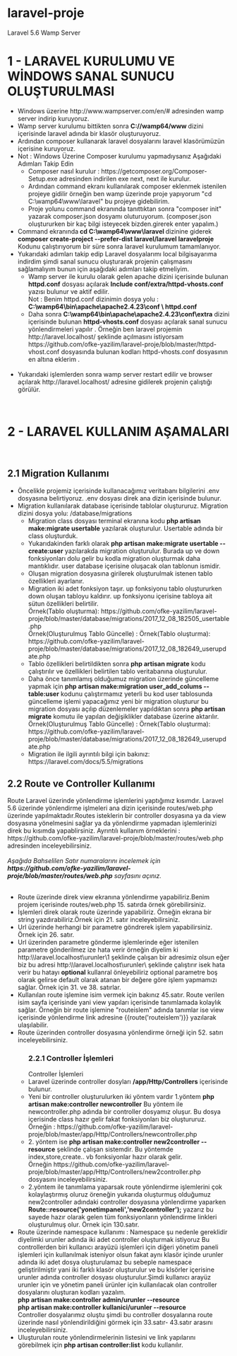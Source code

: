 # laravel-proje

Laravel 5.6 Wamp Server
<h1>1 - LARAVEL KURULUMU VE WİNDOWS SANAL SUNUCU OLUŞTURULMASI</h1>
<ul>
<li>Windows üzerine  http://www.wampserver.com/en/# adresinden wamp  server indirip kuruyoruz.</li>
<li>Wamp server kurulumu bittikten sonra <strong>C://wamp64/www </strong> dizini  içerisinde laravel adında  bir klasör oluşturuyoruz. </li>
<li>Ardından composer kullanarak laravel dosyalarını laravel klasörümüzün içerisine kuruyoruz.</li>
<li>
<span>Not : Windows Üzerine Composer  kurulumu yapmadıysanız Aşağıdaki Adımları Takip Edin</span>
<ul>
<li>  Composer nasıl kurulur : https://getcomposer.org/Composer-Setup.exe adresinden indirilen exe next, next ile kurulur.</li>
<li>   Ardından command ekranı kullanılarak composer eklenmek istenilen projeye gidilir örneğin ben wamp üzerinde proje yapıyorum "cd C:\wamp64\www\laravel" bu projeye gidebilirim.</li>
 <li>  Proje yolunu command ekranında tanıttıktan sonra "composer init" yazarak composer.json dosyamı oluturuyorum. (composer.json oluştururken bir kaç bilgi isteyecek bizden.girerek enter yapalım.)</li>
</ul>
 </li>
<li>Command ekranında<strong> cd C:\wamp64\www\laravel </strong> dizinine giderek <br><strong> composer create-project --prefer-dist laravel/laravel laravelproje </strong> <br>
Kodunu çalıştırıyorum bir süre sonra laravel kurulumum tamamlanıyor.
</li>
<li>
<span>Yukarıdaki adımları takip edip Laravel dosyalarımı  local bilgisayarıma indirdim şimdi sanal sunucu oluşturarak projenin çalışmasını sağlamalıyım bunun için aşağıdaki adımları takip etmeliyim.</span>
<ul>
<li>Wamp server ile kurulu olarak gelen apache dizini içerisinde bulunan <strong>httpd.conf</strong> dosyası açılarak  <strong>Include conf/extra/httpd-vhosts.conf </strong> yazısı bulunur ve aktif edilir.<br>
Not : Benim httpd.conf  dizinimin dosya yolu : <br><strong> C:\wamp64\bin\apache\apache2.4.23\conf \ httpd.conf  </strong>
 </li>
<li>Daha sonra <strong>C:\wamp64\bin\apache\apache2.4.23\conf\extra</strong>  dizini içerisinde bulunan <strong>httpd-vhosts.conf </strong> dosyası açılarak sanal sunucu yönlendirmeleri yapılır . Örneğin ben laravel projemin http://laravel.localhost/ şeklinde açılmasını istiyorsam https://github.com/ofke-yazilim/laravel-proje/blob/master/httpd-vhost.conf dosyasında bulunan kodları httpd-vhosts.conf   dosyasının en altına eklerim .<br><br>
</li>
</ul>
 </li>
<li>Yukarıdaki işlemlerden sonra wamp server restart edilir ve  browser açılarak http://laravel.localhost/  adresine gidilerek projenin çalıştığı görülür.</li>
</ul>
<br>
<h1>2 - LARAVEL KULLANIM AŞAMALARI</h1>
<br>
<h2>2.1 Migration Kullanımı</h2>
<ul>
    <li>Öncelikle projemiz içerisinde kullanacağımız veritabanı bilgilerini .env dosyasına belirtiyoruz. .env dosyası direk ana dizin içerisinde bulunur.</li>
    <li>
    <span>Migration kullanılarak database içerisinde tablolar oluştururuz. Migration dizini dosya yolu: /database/migrations</span>
        <ul> 
            <li>Migration class dosyası terminal ekranına kodu <strong>php artisan make:migrate usertable</strong> yazılarak oluşturulur. Usertable adında bir class oluşturduk.</li>
            <li>Yukarıdakinden farklı olarak  <strong>php artisan make:migrate usertable --create:user</strong> yazılarakda migration oluşturulur.
                Burada up ve down fonksiyonları dolu gelir bu kodla migration
                oluşturmak daha mantıklıdır. user database içerisine oluşacak olan tablonun ismidir.</li>
            <li>Oluşan migration dosyasına girilerek oluşturulmak istenen tablo özellikleri ayarlanır.</li>
            <li>Migration iki adet fonksiyon taşır. up fonksiyonu tablo oluştururken down oluşan tabloyu kaldırır. up fonksiyonu içerisine tabloya ait sütun özellikleri belirtilir.<br>
                Örnek(Tablo oluşturma): https://github.com/ofke-yazilim/laravel-proje/blob/master/database/migrations/2017_12_08_182505_usertable.php<br>
                Örnek(Oluşturulmuş Tablo Güncelle) : Örnek(Tablo oluşturma): https://github.com/ofke-yazilim/laravel-proje/blob/master/database/migrations/2017_12_08_182649_userupdate.php
            </li>
            <li>Tablo özellikleri belirtildikten sonra <strong>php artisan migrate</strong> kodu çalıştırılır ve özellikleri belirtilen tablo veritabanına oluşturulur.</li>
            <li>Daha önce tanımlamış olduğumuz migration üzerinde güncelleme yapmak için <strong>php artisan make:migration user_add_colums --table:user</strong> kodunu çalıştırmamız yeterli
                bu kod user tablosunda güncelleme işlemi yapacağımız yeni bir migration oluşturur bu migration dosyası açılıp düzenlemeler yapıldıktan sonra 
                <strong>php artisan migrate</strong> komutu ile yapılan değişiklikler database üzerine aktarılır.<br>
                Örnek(Oluşturulmuş Tablo Güncelle) : Örnek(Tablo oluşturma): https://github.com/ofke-yazilim/laravel-proje/blob/master/database/migrations/2017_12_08_182649_userupdate.php</li>
            <li>Migration ile ilgili ayrıntılı bilgi için bakınız: https://laravel.com/docs/5.5/migrations</li>
        </ul>
    </li>
</ul>

<h2>2.2 Route ve Controller Kullanımı</h2>
<span>Route Laravel üzerinde yönlendirme işlemlerini yaptığımız kısımdır. Laravel 5.6 üzerinde yönlendirme işlmeleri ana dizin içerisinde 
routes/web.php üzerinde yapılmaktadır.Routes isteklerin bir controller dosyasına ya da view dosyasına yönelmesini sağlar ya da yönlendirme 
yapmadan işlemlerinizi direk bu kısımda yapablirsiniz. Ayrıntılı kullanım örneklerini : https://github.com/ofke-yazilim/laravel-proje/blob/master/routes/web.php
adresinden inceleyebilirsiniz. </span>
<br>
<br>
<em>Aşağıda Bahselilen Satır numaralarını incelemek için <strong>https://github.com/ofke-yazilim/laravel-proje/blob/master/routes/web.php</strong>
sayfasını açınız.</em>
<br>
<br>
<ul>
    <li>Route üzerinde direk view ekranına yönlendirme yapabiliriz.Benim projem içerisinde routes/web.php 15. satırda örnek görebilirsiniz.</li>
    <li>İşlemleri direk olarak route üzerinde yapabiliriz. Örneğin ekrana bir string yazdırabiliriz.Örnek için 21. satır inceleyebilirsiniz.</li>
    <li>Url üzerinde herhangi bir parametre göndrerek işlem yapabilirsiniz. Örnek için 26. satır.</li>
    <li>Url üzerinden parametre gönderme işlemlerinde eğer istenilen parametre gönderilmez ize hata verir örneğin 
        diyelim ki http:\\laravel.localhost\urunler\1 şeklinde çalışan bir adresimiz olsun eğer biz bu adresi 
        http:\\laravel.localhost\urunler\ şeklinde çalıştırır isek hata verir bu hatayı <strong>optional</strong> kullanral önleyebiliriz 
        optional parametre boş olarak gelirse default olarak atanan bir değere göre işlem yapmamızı sağlar. Örnek için 31. ve 38. satırlar.
    </li>
    <li>Kullanılan route işlemine isim vermek için bakınız 45.satır. Route verilen isim sayfa içerisinde yani view yapıları içerisinde
        tanımlamada kolaylık sağlar. Örneğin bir route işlemine "routeislem" adında tanımlar ise view içerisinde yönlendirme link adresine 
        {{route('routeislem')}} yazılarak ulaşılabilir.</li>
    <li>
        <span>Route üzerinden controller dosyasına yönlendirme örneği için 52. satırı inceleyebilirsiniz.</span>
        <ul>
            <h3>2.2.1 Controller İşlemleri</h3>
            <span>Controller İşlemleri</span>
            <li>Laravel üzerinde controller dosyları <strong>/app/Http/Controllers</strong> içerisinde bulunur.</li>
            <li>Yeni bir controller oluşturulurken iki yöntem vardır 1.yöntem <strong>php artisan make:controller newcontroller</strong>
                Bu yöntem ile newcontroller.php adında bir controller dosyamız oluşur. Bu dosya içerisinde class hazır gelir fakat
                fonksiyonları biz oluştururuz. Örneğin : https://github.com/ofke-yazilim/laravel-proje/blob/master/app/Http/Controllers/newcontroller.php
            </li>
            <li>2. yöntem ise <strong>php artisan make:controller new2controller --resource</strong> şeklinde çalışan sistemdir.
                Bu yöntemde index,store,create.. vb fonksiyonlar hazır olarak gelir.<br>
                Örneğin https://github.com/ofke-yazilim/laravel-proje/blob/master/app/Http/Controllers/new2controller.php dosyasını inceleyebilirsiniz.
            </li>
            <li>2.yöntem ile tanımlama yaparsak route yönlendirme işlemlerini çok kolaylaştırmış oluruz öreneğin yukarıda oluşturmuş olduğumuz 
                new2controller adındaki controller dosyasına yönlendirme yaparken <strong>Route::resource('yonetimpaneli','new2controller');</strong>
                yazarız bu sayede hazır olarak gelen tüm fonksiyonların yönlendirme linkleri oluşturulmuş olur. Örnek için 130.satır.
            </li>
        </ul>
    </li>
    <li>Route üzerinde namespace kullanımı :  Namespace şu nedenle gereklidir diyelimki urunler adında iki adet controller oluşturmak istiyoruz 
        Bu controllerden biri kullanıcı arayüzü işlemleri için diğeri yönetim paneli işlemleri için kullanılmak isteniyor olsun fakat aynı klasör 
        içinde urunler adında iki adet dosya oluşturulamaz bu sebeple namespace geliştirilmiştir yani iki farklı klasör oluşturulur ve bu klsörler 
        içerisine urunler adında controller dosyası oluşturulur.Şimdi kullanıcı arayüz urunler için ve yönetim paneli ürünler için 
        kullanılacak olan controller dosyalarını oluşturan kodları yazalım.<br>
        <strong>php artisan make:controller admin/urunler --resource</strong><br>
        <strong>php artisan make:controller kullanici/urunler --resource</strong><br>
        Controller dosyalarımız oluştu şimdi bu controller dosyalarına route üzerinde nasıl yönlendirildiğini görmek için 33.satır- 43.satır arasını
        inceleyebilirsiniz.
    </li>  
    <li>Uluşturulan route yönlendirmelerinin listesini ve link yapılarını görebilmek için <strong>php artisan controller:list</strong> 
        kodu kullanılır.
    </li>  
</ul>